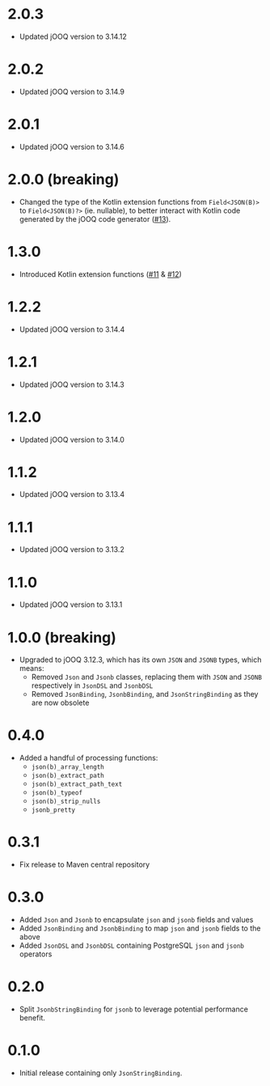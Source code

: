 # 2.0.3
- Updated jOOQ version to 3.14.12

# 2.0.2
- Updated jOOQ version to 3.14.9

# 2.0.1
- Updated jOOQ version to 3.14.6

# 2.0.0 (**breaking**)

- Changed the type of the Kotlin extension functions from `Field<JSON(B)>` to `Field<JSON(B)?>` (ie. nullable), to
  better interact with Kotlin code generated by the jOOQ code generator
  ([#13](https://github.com/t9t/jooq-postgresql-json/issues/13)).

# 1.3.0

- Introduced Kotlin extension functions ([#11](https://github.com/t9t/jooq-postgresql-json/issues/11) &
  [#12](https://github.com/t9t/jooq-postgresql-json/issues/12))

# 1.2.2

- Updated jOOQ version to 3.14.4

# 1.2.1

- Updated jOOQ version to 3.14.3

# 1.2.0
- Updated jOOQ version to 3.14.0

# 1.1.2
- Updated jOOQ version to 3.13.4

# 1.1.1
- Updated jOOQ version to 3.13.2

# 1.1.0
- Updated jOOQ version to 3.13.1

# 1.0.0 (**breaking**)
- Upgraded to jOOQ 3.12.3, which has its own `JSON` and `JSONB` types, which means:
  - Removed `Json` and `Jsonb` classes, replacing them with `JSON` and `JSONB` respectively in `JsonDSL` and `JsonbDSL`
  - Removed `JsonBinding`, `JsonbBinding`, and `JsonStringBinding` as they are now obsolete

# 0.4.0
- Added a handful of processing functions:
  - `json(b)_array_length`
  - `json(b)_extract_path`
  - `json(b)_extract_path_text`
  - `json(b)_typeof`
  - `json(b)_strip_nulls`
  - `jsonb_pretty`

# 0.3.1
- Fix release to Maven central repository

# 0.3.0
- Added `Json` and `Jsonb` to encapsulate `json` and `jsonb` fields and values
- Added `JsonBinding` and `JsonbBinding` to map `json` and `jsonb` fields to the above
- Added `JsonDSL` and `JsonbDSL` containing PostgreSQL `json` and `jsonb` operators

# 0.2.0
- Split `JsonbStringBinding` for `jsonb` to leverage potential performance benefit.

# 0.1.0
- Initial release containing only `JsonStringBinding`.
